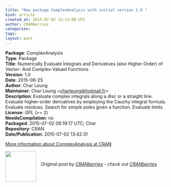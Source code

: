 ```yaml
---
title: "New package ComplexAnalysis with initial version 1.0 "
kind: article
created_at: 2015-07-02 13:13:00 UTC
author: CRANberries
categories: 
tags: 
layout: post
---
```

<strong>Package</strong>: ComplexAnalysis<br>
<strong>Type</strong>: Package<br>
<strong>Title</strong>: Numerically Evaluate Integrals and Derivatives (also Higher
Order) of Vector- And Complex-Valued Functions<br>
<strong>Version</strong>: 1.0<br>
<strong>Date</strong>: 2015-06-25<br>
<strong>Author</strong>: Char Leung<br>
<strong>Maintainer</strong>: Char Leung &lt;charleung@hotmail.fr&gt;<br>
<strong>Description</strong>: Evaluate complex integrals along a disc or a straight line.
Evaluate higher-order derivatives by employing the Cauchy integral formula.
Evaluate residues.
Search for simple poles given a function.
Evaluate limits.<br>
<strong>License</strong>: GPL (&gt;= 2)<br>
<strong>NeedsCompilation</strong>: no<br>
<strong>Packaged</strong>: 2015-07-02 09:19:17 UTC; Char<br>
<strong>Repository</strong>: CRAN<br>
<strong>Date/Publication</strong>: 2015-07-02 13:42:31<br>

<p>
<a href="http://cran.r-project.org/web/packages/ComplexAnalysis/index.html">More information about ComplexAnalysis at CRAN</a><div class="author">
  <img src="" style="width: 96px; height: 96;">
  <span style="position: absolute; padding: 32px 15px;">
    <i>Original post by <a href="http://twitter.com/">CRANberries</a> - check out <a href="http://dirk.eddelbuettel.com/cranberries">CRANberries   </a></i>
  </span>
</div>
